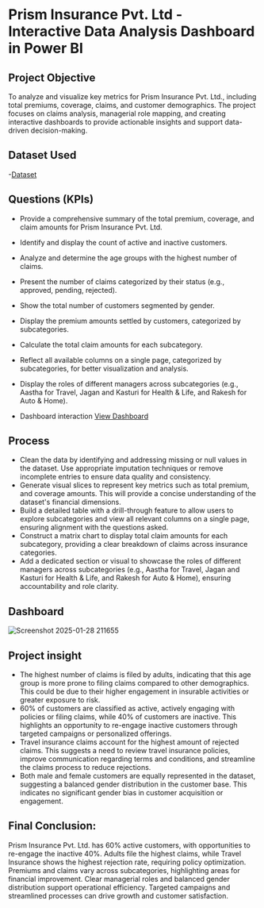 
# Prism Insurance Pvt. Ltd - Interactive Data Analysis Dashboard in Power BI
## Project Objective
To analyze and visualize key metrics for Prism Insurance Pvt. Ltd., including total premiums, coverage, claims, and customer demographics. The project focuses on claims analysis, managerial role mapping, and creating interactive dashboards to provide actionable insights and support data-driven decision-making.

## Dataset Used

-<a href="https://github.com/KirankumarB17/PowerBI-Dashboard/blob/main/InsuranceData%20.csv">Dataset</a>


## Questions (KPIs)
- Provide a comprehensive summary of the total premium, coverage, and claim amounts for Prism Insurance Pvt. Ltd.
- Identify and display the count of active and inactive customers.
- Analyze and determine the age groups with the highest number of claims.
- Present the number of claims categorized by their status (e.g., approved, pending, rejected).
- Show the total number of customers segmented by gender.
- Display the premium amounts settled by customers, categorized by subcategories.
- Calculate the total claim amounts for each subcategory.
- Reflect all available columns on a single page, categorized by subcategories, for better visualization and analysis.
- Display the roles of different managers across subcategories (e.g., Aastha for Travel, Jagan and Kasturi for Health & Life, and Rakesh for Auto & Home).

- Dashboard interaction <a href="https://github.com/KirankumarB17/PowerBI-Dashboard/blob/main/Screenshot.png">View Dashboard<a/>



## Process

- Clean the data by identifying and addressing missing or null values in the dataset. Use appropriate imputation techniques or remove incomplete entries to ensure data quality and consistency.
- Generate visual slices to represent key metrics such as total premium, and coverage amounts. This will provide a concise understanding of the dataset's financial dimensions.
- Build a detailed table with a drill-through feature to allow users to explore subcategories and view all relevant columns on a single page, ensuring alignment with the questions asked.
- Construct a matrix chart to display total claim amounts for each subcategory, providing a clear breakdown of claims across insurance categories.
- Add a dedicated section or visual to showcase the roles of different managers across subcategories (e.g., Aastha for Travel, Jagan and Kasturi for Health & Life, and Rakesh for Auto & Home), ensuring accountability and role clarity.

## Dashboard
![Screenshot 2025-01-28 211655](https://github.com/user-attachments/assets/3dc647e8-3915-4231-bc6d-9dd1ebcc6626)

## Project insight
- The highest number of claims is filed by adults, indicating that this age group is more prone to filing claims compared to other demographics. This could be due to their higher engagement in insurable activities or greater exposure to risk.
- 60% of customers are classified as active, actively engaging with policies or filing claims, while 40% of customers are inactive. This highlights an opportunity to re-engage inactive customers through targeted campaigns or personalized offerings.
- Travel insurance claims account for the highest amount of rejected claims. This suggests a need to review travel insurance policies, improve communication regarding terms and conditions, and streamline the claims process to reduce rejections.
- Both male and female customers are equally represented in the dataset, suggesting a balanced gender distribution in the customer base. This indicates no significant gender bias in customer acquisition or engagement.

## Final Conclusion:

Prism Insurance Pvt. Ltd. has 60% active customers, with opportunities to re-engage the inactive 40%. Adults file the highest claims, while Travel Insurance shows the highest rejection rate, requiring policy optimization. Premiums and claims vary across subcategories, highlighting areas for financial improvement. Clear managerial roles and balanced gender distribution support operational efficiency. Targeted campaigns and streamlined processes can drive growth and customer satisfaction.    








   
   
